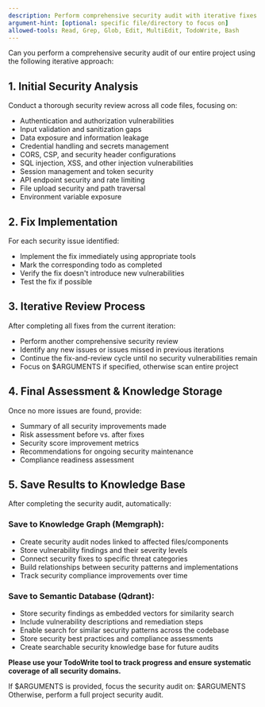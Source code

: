 ```yaml
---
description: Perform comprehensive security audit with iterative fixes
argument-hint: [optional: specific file/directory to focus on]
allowed-tools: Read, Grep, Glob, Edit, MultiEdit, TodoWrite, Bash
---
```


Can you perform a comprehensive security audit of our entire project using the following iterative approach:

## 1. Initial Security Analysis
Conduct a thorough security review across all code files, focusing on:
- Authentication and authorization vulnerabilities
- Input validation and sanitization gaps  
- Data exposure and information leakage
- Credential handling and secrets management
- CORS, CSP, and security header configurations
- SQL injection, XSS, and other injection vulnerabilities
- Session management and token security
- API endpoint security and rate limiting
- File upload security and path traversal
- Environment variable exposure

## 2. Fix Implementation
For each security issue identified:
- Implement the fix immediately using appropriate tools
- Mark the corresponding todo as completed
- Verify the fix doesn't introduce new vulnerabilities
- Test the fix if possible

## 3. Iterative Review Process
After completing all fixes from the current iteration:
- Perform another comprehensive security review
- Identify any new issues or issues missed in previous iterations  
- Continue the fix-and-review cycle until no security vulnerabilities remain
- Focus on $ARGUMENTS if specified, otherwise scan entire project

## 4. Final Assessment & Knowledge Storage
Once no more issues are found, provide:
- Summary of all security improvements made
- Risk assessment before vs. after fixes
- Security score improvement metrics
- Recommendations for ongoing security maintenance
- Compliance readiness assessment

## 5. Save Results to Knowledge Base
After completing the security audit, automatically:

### Save to Knowledge Graph (Memgraph):
- Create security audit nodes linked to affected files/components
- Store vulnerability findings and their severity levels
- Connect security fixes to specific threat categories
- Build relationships between security patterns and implementations
- Track security compliance improvements over time

### Save to Semantic Database (Qdrant):
- Store security findings as embedded vectors for similarity search
- Include vulnerability descriptions and remediation steps
- Enable search for similar security patterns across the codebase
- Store security best practices and compliance assessments
- Create searchable security knowledge base for future audits

**Please use your TodoWrite tool to track progress and ensure systematic coverage of all security domains.**

If $ARGUMENTS is provided, focus the security audit on: $ARGUMENTS
Otherwise, perform a full project security audit.